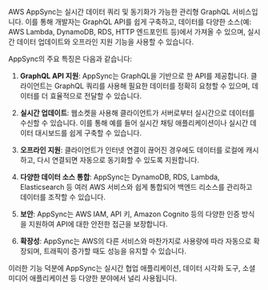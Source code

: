 AWS AppSync는 실시간 데이터 쿼리 및 동기화가 가능한 관리형 GraphQL 서비스입니다. 이를 통해 개발자는 GraphQL API를 쉽게 구축하고, 데이터를 다양한 소스(예: AWS Lambda, DynamoDB, RDS, HTTP 엔드포인트 등)에서 가져올 수 있으며, 실시간 데이터 업데이트와 오프라인 지원 기능을 사용할 수 있습니다.

AppSync의 주요 특징은 다음과 같습니다:

1. **GraphQL API 지원**: AppSync는 GraphQL을 기반으로 한 API를 제공합니다. 클라이언트는 GraphQL 쿼리를 사용해 필요한 데이터를 정확히 요청할 수 있으며, 데이터를 더 효율적으로 전달할 수 있습니다.
   
2. **실시간 업데이트**: 웹소켓을 사용해 클라이언트가 서버로부터 실시간으로 데이터를 수신할 수 있습니다. 이를 통해 예를 들어 실시간 채팅 애플리케이션이나 실시간 데이터 대시보드를 쉽게 구축할 수 있습니다.

3. **오프라인 지원**: 클라이언트가 인터넷 연결이 끊어진 경우에도 데이터를 로컬에 캐시하고, 다시 연결되면 자동으로 동기화할 수 있도록 지원합니다.

4. **다양한 데이터 소스 통합**: AppSync는 DynamoDB, RDS, Lambda, Elasticsearch 등 여러 AWS 서비스와 쉽게 통합되어 백엔드 리소스를 관리하고 데이터를 조작할 수 있습니다.

5. **보안**: AppSync는 AWS IAM, API 키, Amazon Cognito 등의 다양한 인증 방식을 지원하여 API에 대한 안전한 접근을 보장합니다.

6. **확장성**: AppSync는 AWS의 다른 서비스와 마찬가지로 사용량에 따라 자동으로 확장되며, 트래픽이 증가할 때도 성능을 유지할 수 있습니다.

이러한 기능 덕분에 AppSync는 실시간 협업 애플리케이션, 데이터 시각화 도구, 소셜 미디어 애플리케이션 등 다양한 분야에서 널리 사용됩니다.